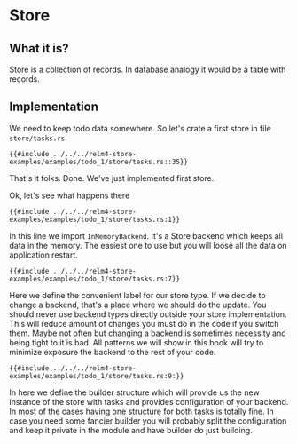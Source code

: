 # Store

## What it is?

Store is a collection of records. In database analogy it would be a table with records.

## Implementation

We need to keep todo data somewhere. So let's crate a first store in file `store/tasks.rs`.

```rust,noplaypen
{{#include ../../../relm4-store-examples/examples/todo_1/store/tasks.rs::35}}
```

That's it folks. Done. We've just implemented first store.

Ok, let's see what happens there

```rust,noplaypen
{{#include ../../../relm4-store-examples/examples/todo_1/store/tasks.rs:1}}
```

In this line we import `InMemoryBackend`. It's a Store backend which keeps all data in the memory. The easiest one to use but you will loose all the data on application restart.

```rust,noplaypen
{{#include ../../../relm4-store-examples/examples/todo_1/store/tasks.rs:7}}
```

Here we define the convenient label for our store type. If we decide to change a backend, that's a place where we should do the update. You should never use backend types directly outside your store implementation. This will reduce amount of changes you must do in the code if you switch them. Maybe not often but changing a backend is sometimes necessity and being tight to it is bad. All patterns we will show in this book will try to minimize exposure the backend to the rest of your code.

```rust,noplaypen
{{#include ../../../relm4-store-examples/examples/todo_1/store/tasks.rs:9:}}
```

In here we define the builder structure which will provide us the new instance of the store with tasks and provides configuration of your backend. In most of the cases having one structure for both tasks is totally fine. In case you need some fancier builder you will probably split the configuration and keep it private in the module and have builder do just building.
